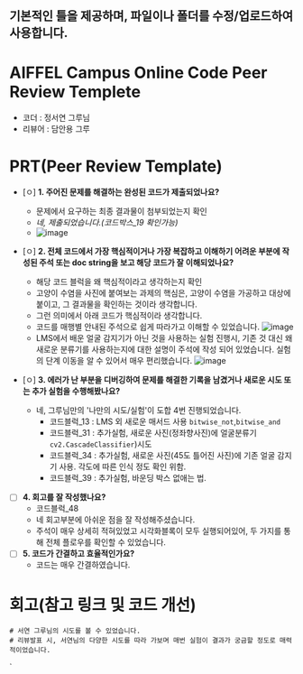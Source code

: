 ## 기본적인 틀을 제공하며, 파일이나 폴더를 수정/업로드하여 사용합니다.
# AIFFEL Campus Online Code Peer Review Templete
- 코더 : 정서연 그루님
- 리뷰어 : 담안용 그루


# PRT(Peer Review Template)
- [ㅇ]  **1. 주어진 문제를 해결하는 완성된 코드가 제출되었나요?**
    - 문제에서 요구하는 최종 결과물이 첨부되었는지 확인
    - *네, 제출되었습니다.(코드박스_19 확인가능)*
    - ![image](https://github.com/user-attachments/assets/f7f5329e-f2ce-4dad-b6cb-f2bdeabb7333)

- [ㅇ]  **2. 전체 코드에서 가장 핵심적이거나 가장 복잡하고 이해하기 어려운 부분에 작성된 
주석 또는 doc string을 보고 해당 코드가 잘 이해되었나요?**
    - 해당 코드 블럭을 왜 핵심적이라고 생각하는지 확인
    - 고양이 수염을 사진에 붙여보는 과제의 핵심은, 고양이 수염을 가공하고 대상에 붙이고, 그 결과물을 확인하는 것이라 생각합니다.
    - 그런 의미에서 아래 코드가 핵심적이라 생각합니다.
    - 코드를 매행별 안내된 주석으로 쉽게 따라가고 이해할 수 있었습니다.
![image](https://github.com/user-attachments/assets/4d7410ca-704a-41c2-9045-03118b63a719)
    - LMS에서 배운 얼굴 감지기가 아닌 것을 사용하는 실험 진행시, 기존 것 대신 왜 새로운 분류기를 사용하는지에 대한 설명이 주석에 작성 되어 있었습니다.  실험의 단계 이동을 알 수 있어서 매우 편리했습니다.
 ![image](https://github.com/user-attachments/assets/62977636-3ab3-4fa9-8a9e-bc6b07fa8739)

    
        
- [ㅇ]  **3. 에러가 난 부분을 디버깅하여 문제를 해결한 기록을 남겼거나
새로운 시도 또는 추가 실험을 수행해봤나요?**
    - 네, 그루님만의 '나만의 시도/실험'이 도합 4번 진행되었습니다.
      - 코드블럭_13 : LMS 외 새로운 매서드 사용 `bitwise_not`,`bitwise_and`
      - 코드블럭_31 : 추가실험, 새로운 사진(정좌향사진)에 얼굴분류기`cv2.CascadeClassifier`)시도
      - 코드블럭_34 : 추가실험, 새로운 사진(45도 틀어진 사진)에 기존 얼굴 감지기 사용. 각도에 따른 인식 정도 확인 위함.
      - 코드블럭_39 : 추가실험, 바운딩 박스 없애는 법.
           
- [ ]  **4. 회고를 잘 작성했나요?**
    - 코드블럭_48
    - 네 회고부분에 아쉬운 점을 잘 작성해주셨습니다.
    - 주석이 매우 상세히 적혀있었고 시각화블록이 모두 실행되어있어, 두 가지를 통해 전체 플로우를 확인할 수 있었습니다. 
- [ ]  **5. 코드가 간결하고 효율적인가요?**
    - 코드는 매우 간결하였습니다.



# 회고(참고 링크 및 코드 개선)
```
# 서연 그루님의 시도를 볼 수 있었습니다.
# 리뷰발표 시, 서연님의 다양한 시도를 따라 가보며 매번 실험이 결과가 궁금할 정도로 매력적이었습니다. 
```
`
